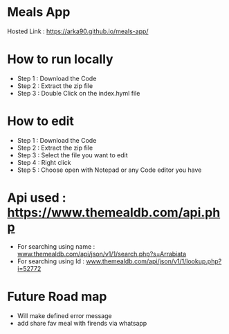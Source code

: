 # Meals App

Hosted Link : https://arka90.github.io/meals-app/


# How to run locally

- Step 1 : Download the Code
- Step 2 : Extract the zip file
- Step 3 :  Double Click on the index.hyml file


# How to edit
- Step 1 : Download the Code
- Step 2 : Extract the zip file
- Step 3 : Select the file you want to edit
- Step 4 : Right click
- Step 5 : Choose open with Notepad or any Code editor you have

# Api used : https://www.themealdb.com/api.php

- For searching using name : www.themealdb.com/api/json/v1/1/search.php?s=Arrabiata
- For searching using Id : www.themealdb.com/api/json/v1/1/lookup.php?i=52772



# Future Road map
- Will make defined error message
- add share fav meal with firends via whatsapp
